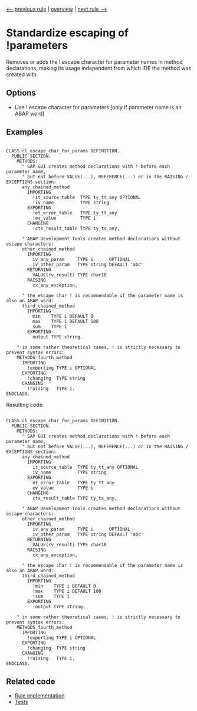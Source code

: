 [<-- previous rule](FinalVariableRule.md) | [overview](../rules.md) | [next rule -->](EmptySectionsInClassDefRule.md)

# Standardize escaping of \!parameters

Removes or adds the \! escape character for parameter names in method declarations, making its usage independent from which IDE the method was created with.

## Options

* Use \! escape character for parameters \[only if parameter name is an ABAP word\]

## Examples


```ABAP

CLASS cl_escape_char_for_params DEFINITION.
  PUBLIC SECTION.
    METHODS:
      " SAP GUI creates method declarations with ! before each parameter name,
      " but not before VALUE(...), REFERENCE(...) or in the RAISING / EXCEPTIONS section:
      any_chained_method
        IMPORTING
          !it_source_table  TYPE ty_tt_any OPTIONAL
          !iv_name          TYPE string
        EXPORTING
          !et_error_table   TYPE ty_tt_any
          !ev_value         TYPE i
        CHANGING
          !cts_result_table TYPE ty_ts_any,

      " ABAP Development Tools creates method declarations without escape characters:
      other_chained_method
        IMPORTING
          iv_any_param     TYPE i      OPTIONAL
          iv_other_param   TYPE string DEFAULT 'abc'
        RETURNING
          VALUE(rv_result) TYPE char10
        RAISING
          cx_any_exception,

      " the escape char ! is recommendable if the parameter name is also an ABAP word:
      third_chained_method
        IMPORTING
          min    TYPE i DEFAULT 0
          max    TYPE i DEFAULT 100
          sum    TYPE i
        EXPORTING
          output TYPE string.

    " in some rather theoretical cases, ! is strictly necessary to prevent syntax errors:
    METHODS fourth_method
      IMPORTING
        !exporting TYPE i OPTIONAL
      EXPORTING
        !changing  TYPE string
      CHANGING
        !raising   TYPE i.
ENDCLASS.
```

Resulting code:

```ABAP

CLASS cl_escape_char_for_params DEFINITION.
  PUBLIC SECTION.
    METHODS:
      " SAP GUI creates method declarations with ! before each parameter name,
      " but not before VALUE(...), REFERENCE(...) or in the RAISING / EXCEPTIONS section:
      any_chained_method
        IMPORTING
          it_source_table  TYPE ty_tt_any OPTIONAL
          iv_name          TYPE string
        EXPORTING
          et_error_table   TYPE ty_tt_any
          ev_value         TYPE i
        CHANGING
          cts_result_table TYPE ty_ts_any,

      " ABAP Development Tools creates method declarations without escape characters:
      other_chained_method
        IMPORTING
          iv_any_param     TYPE i      OPTIONAL
          iv_other_param   TYPE string DEFAULT 'abc'
        RETURNING
          VALUE(rv_result) TYPE char10
        RAISING
          cx_any_exception,

      " the escape char ! is recommendable if the parameter name is also an ABAP word:
      third_chained_method
        IMPORTING
          !min    TYPE i DEFAULT 0
          !max    TYPE i DEFAULT 100
          !sum    TYPE i
        EXPORTING
          !output TYPE string.

    " in some rather theoretical cases, ! is strictly necessary to prevent syntax errors:
    METHODS fourth_method
      IMPORTING
        !exporting TYPE i OPTIONAL
      EXPORTING
        !changing  TYPE string
      CHANGING
        !raising   TYPE i.
ENDCLASS.
```

## Related code

* [Rule implementation](../../com.sap.adt.abapcleaner/src/com/sap/adt/abapcleaner/rules/declarations/EscapeCharForParametersRule.java)
* [Tests](../../test/com.sap.adt.abapcleaner.test/src/com/sap/adt/abapcleaner/rules/declarations/EscapeCharForParametersTest.java)

